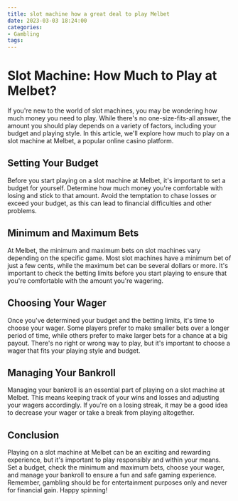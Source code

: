 ```yaml
---
title: slot machine how a great deal to play Melbet
date: 2023-03-03 18:24:00
categories:
- Gambling
tags:
---
```

# Slot Machine: How Much to Play at Melbet?

If you're new to the world of slot machines, you may be wondering how much money you need to play. While there's no one-size-fits-all answer, the amount you should play depends on a variety of factors, including your budget and playing style. In this article, we'll explore how much to play on a slot machine at Melbet, a popular online casino platform.

## Setting Your Budget

Before you start playing on a slot machine at Melbet, it's important to set a budget for yourself. Determine how much money you're comfortable with losing and stick to that amount. Avoid the temptation to chase losses or exceed your budget, as this can lead to financial difficulties and other problems.

## Minimum and Maximum Bets

At Melbet, the minimum and maximum bets on slot machines vary depending on the specific game. Most slot machines have a minimum bet of just a few cents, while the maximum bet can be several dollars or more. It's important to check the betting limits before you start playing to ensure that you're comfortable with the amount you're wagering.

## Choosing Your Wager

Once you've determined your budget and the betting limits, it's time to choose your wager. Some players prefer to make smaller bets over a longer period of time, while others prefer to make larger bets for a chance at a big payout. There's no right or wrong way to play, but it's important to choose a wager that fits your playing style and budget.

## Managing Your Bankroll

Managing your bankroll is an essential part of playing on a slot machine at Melbet. This means keeping track of your wins and losses and adjusting your wagers accordingly. If you're on a losing streak, it may be a good idea to decrease your wager or take a break from playing altogether.

## Conclusion

Playing on a slot machine at Melbet can be an exciting and rewarding experience, but it's important to play responsibly and within your means. Set a budget, check the minimum and maximum bets, choose your wager, and manage your bankroll to ensure a fun and safe gaming experience. Remember, gambling should be for entertainment purposes only and never for financial gain. Happy spinning!